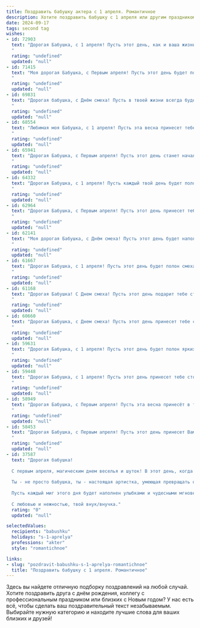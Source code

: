 ```yaml
---
title: Поздравить бабушку актера с 1 апреля. Романтичное
description: Хотите поздравить бабушку с 1 апреля или другим праздником? Наш ИИ создаст незабываемое поздравление, а вы обязательно выделитесь среди других.  
date: 2024-09-17
tags: second tag
wishes:
- id: 72903
  text: "Дорогая Бабушка, с 1 апреля! Пусть этот день, как и ваша жизнь, будет полон ярких красок, неожиданных поворотов сюжета и, конечно же, искрометного юмора! Вы – настоящая актриса жизни, и я всегда восхищаюсь вашим талантом, мудростью и умением создавать волшебные мгновения. Счастья вам, здоровья и неиссякаемой энергии!
  "
  rating: "undefined"
  updated: "null"
- id: 71415
  text: "Моя дорогая Бабушка, с Первым апреля! Пусть этот день будет полон смешных приключений и искрометных шуток, как на лучших театральных сценах, где Вы всегда блистали своим талантом!
  "
  rating: "undefined"
  updated: "null"
- id: 69831
  text: "Дорогая бабушка, с Днём смеха! Пусть в твоей жизни всегда будет место для радости, юмора и ярких впечатлений, как на сцене, где ты так блистательно играла свои роли. Ты - настоящая актриса жизни, которая умеет очаровывать и вдохновлять!
  "
  rating: "undefined"
  updated: "null"
- id: 68554
  text: "Любимая моя Бабушка, с 1 апреля! Пусть эта весна принесет тебе множество прекрасных ролей, полных ярких эмоций и искренних оваций. Ты - талантливейший актер, и весь мир всегда готов аплодировать твоему мастерству. Будь здорова, счастлива и окружена любовью! ❤️
  "
  rating: "undefined"
  updated: "null"
- id: 65941
  text: "Дорогая Бабушка, с Первым апреля! Пусть этот день станет началом новой, прекрасной главы в твоей жизни, полной ярких эмоций и блестящих ролей! Ты – настоящая актриса, не просто на сцене, но и в жизни. Твоя душа – источник тепла и света, а твоя любовь – вечная сцена, где мы, твои зрители, всегда восхищаемся твоим талантом и искренностью. Счастья тебе, Бабушка, и пусть каждый день будет для тебя  ярким и незабываемым спектаклем!
  "
  rating: "undefined"
  updated: "null"
- id: 64332
  text: "Дорогая Бабушка, с 1 апреля! Пусть каждый твой день будет полон ярких красок, как твоя талантливая жизнь на сцене, пусть любовь и смех всегда будут твоими верными спутниками!
  "
  rating: "undefined"
  updated: "null"
- id: 62964
  text: "Дорогая Бабушка, с Первым апреля! Пусть этот день принесет тебе море смеха, улыбок и ярких впечатлений, как будто ты на сцене, играешь самую главную роль в своей жизни!
  "
  rating: "undefined"
  updated: "null"
- id: 62141
  text: "Моя дорогая Бабушка, с Днём смеха! Пусть этот день будет наполнен искрящимся юмором, тёплыми улыбками и волшебными моментами, словно на сцене вашего любимого театра. Пусть ваша душа, полная артистизма, всегда остаётся молодой и светлой!
  "
  rating: "undefined"
  updated: "null"
- id: 61667
  text: "Дорогая Бабушка, с 1 апреля! Пусть этот день будет полон смеха, радости и ярких эмоций, как самые запоминающиеся роли на сцене! Твоя харизма, талант и нежность - это истинные звезды, которые светят ярче, чем любой театральный прожектор.  Будь счастлива, любима и всегда полна сил!
  "
  rating: "undefined"
  updated: "null"
- id: 61168
  text: "Дорогая Бабушка! С Днем смеха! Пусть этот день подарит тебе столько же ярких красок, сколько ты дарила их своим зрителям на сцене! Твоя любовь к театру —  волшебство, которое согревает наши сердца и заставляет поверить в чудеса. Желаю тебе бесконечного вдохновения и радости, чтобы каждый день был настоящим праздником!
  "
  rating: "undefined"
  updated: "null"
- id: 60660
  text: "Дорогая Бабушка, с Днем смеха! Пусть этот день принесет тебе столько же радости и очарования, сколько ты даришь нам своими ролями. Твой талант - это волшебство, которое заставляет нас смеяться, плакать, сопереживать. Спасибо тебе за все!
  "
  rating: "undefined"
  updated: "null"
- id: 59631
  text: "Дорогая Бабушка, с 1 апреля! Пусть этот день будет полон ярких красок, как бутафорские декорации на сцене, а жизнь – как захватывающая пьеса, полная любви, радости и восторга! Желаю тебе, чтобы каждый день был  звездным часом твоего собственного представления –  наполненным аплодисментами и овациями!
  "
  rating: "undefined"
  updated: "null"
- id: 59448
  text: "Дорогая Бабушка, с 1 апреля! Пусть этот день принесет тебе столько же смеха и радости, сколько ты даришь своим талантом публике! Пусть твоя яркая натура и искрометный юмор всегда согревают сердца зрителей!
  "
  rating: "undefined"
  updated: "null"
- id: 58949
  text: "Дорогая Бабушка, с Первым апреля! Пусть эта весна принесёт в твою жизнь столько же радости и очарования, сколько ты приносишь нам своими ролями на сцене. Ты — настоящая актриса, талант которой способен зажечь любые сердца. Желаю тебе ярких красок, вечного вдохновения и, конечно же, крепкого здоровья! ❤️
  "
  rating: "undefined"
  updated: "null"
- id: 58453
  text: "Дорогая Бабушка, с Первым апреля! Пусть этот день принесет Вам столько же радости и смеха, сколько Вы дарите своим зрителям на сцене. Ваша игра – это настоящее волшебство, которое трогает сердца и заставляет верить в чудеса. Желаю Вам новых ролей, блестящих премьер и бесконечного вдохновения!
  "
  rating: "undefined"
  updated: "null"
- id: 37587
  text: "Дорогая бабушка!
  
  С первым апреля, магическим днем веселья и шуток! В этот день, когда смех и радость наполняют воздух, я хочу поздравить тебя с твоим талантом актера, который всегда дарит нам волшебство и вдохновение.
  
  Ты - не просто бабушка, ты - настоящая артистка, умеющая превращать обыденные моменты в удивительные истории. Твоя жизнь — это сцена, на которой играются самые красивые и трогательные роли, наполняя наши сердца любовью и уютом.
  
  Пусть каждый миг этого дня будет наполнен улыбками и чудесными мгновениями, которые ты так умело создаешь. Желаю тебе, чтобы твоя жизнь была яркой пьесой, полной счастья, здоровья и гармонии.
  
  С любовью и нежностью, твой внук/внучка."
  rating: "0"
  updated: "null"

selectedValues:
  recipients: "babushku"
  holidays: "s-1-aprelya"
  professions: "akter"
  style: "romantichnoe"

links:
- slug: "pozdravit-babushku-s-1-aprelya-romantichnoe"
  title: "Поздравить бабушку с 1 апреля. Романтичное"
---
```


Здесь вы найдете отличную подборку поздравлений на любой случай. 
Хотите поздравить друга с днём рождения, коллегу с профессиональным праздником или близких с Новым годом? У нас есть всё, чтобы сделать ваш поздравительный текст незабываемым. Выбирайте нужную категорию и находите лучшие слова для ваших близких и друзей!
